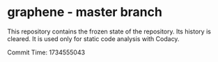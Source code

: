 # graphene - master branch

This repository contains the frozen state of the repository.
Its history is cleared. It is used only for static code
analysis with Codacy.

Commit Time: 1734555043